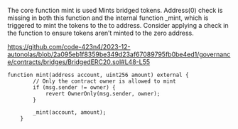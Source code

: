 The core function mint is used Mints bridged tokens. Address(0) check is missing in both this function and the internal function _mint, which is triggered to mint the tokens to the to address. Consider applying a check in the function to ensure tokens aren’t minted to the zero address.

https://github.com/code-423n4/2023-12-autonolas/blob/2a095eb1f8359be349d23af67089795fb0be4ed1/governance/contracts/bridges/BridgedERC20.sol#L48-L55

```solidity
function mint(address account, uint256 amount) external {
        // Only the contract owner is allowed to mint
        if (msg.sender != owner) {
            revert OwnerOnly(msg.sender, owner);
        }
        
        _mint(account, amount);
    }
```